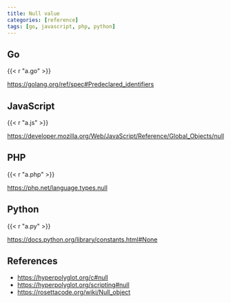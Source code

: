 ```yaml
---
title: Null value
categories: [reference]
tags: [go, javascript, php, python]
---
```


## Go

{{< r "a.go" >}}

<https://golang.org/ref/spec#Predeclared_identifiers>

## JavaScript

{{< r "a.js" >}}

<https://developer.mozilla.org/Web/JavaScript/Reference/Global_Objects/null>

## PHP

{{< r "a.php" >}}

<https://php.net/language.types.null>

## Python

{{< r "a.py" >}}

<https://docs.python.org/library/constants.html#None>

## References

- <https://hyperpolyglot.org/c#null>
- <https://hyperpolyglot.org/scripting#null>
- <https://rosettacode.org/wiki/Null_object>
